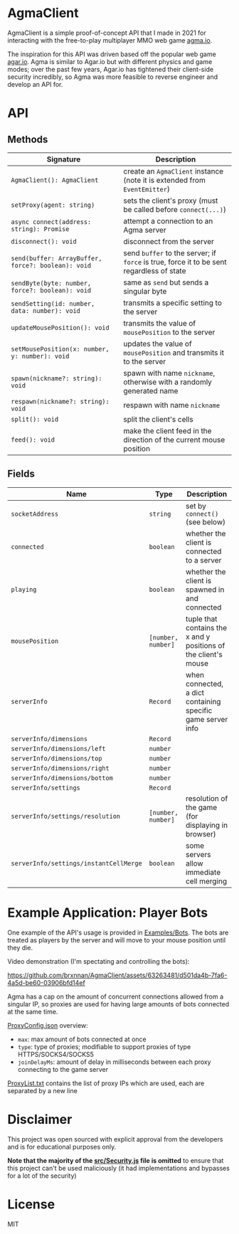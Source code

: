 # AgmaClient
AgmaClient is a simple proof-of-concept API that I made in 2021 for interacting with the free-to-play multiplayer MMO web game [agma.io](https://agma.io/).

The inspiration for this API was driven based off the popular web game [agar.io](https://agar.io/).
Agma is similar to Agar.io but with different physics and game modes; over the past few years, Agar.io has tightened their client-side security incredibly,
so Agma was more feasible to reverse engineer and develop an API for.

# API

## Methods
| Signature                                          | Description                                                                              |
|----------------------------------------------------|------------------------------------------------------------------------------------------|
| `AgmaClient(): AgmaClient`                         | create an `AgmaClient` instance (note it is extended from `EventEmitter`)                |
| `setProxy(agent: string)`                          | sets the client's proxy (must be called before `connect(...)`)                           |
| `async connect(address: string): Promise`          | attempt a connection to an Agma server                                                   |
| `disconnect(): void`                               | disconnect from the server                                                               |
| `send(buffer: ArrayBuffer, force?: boolean): void` | send `buffer` to the server; if `force` is true, force it to be sent regardless of state |
| `sendByte(byte: number, force?: boolean): void`    | same as `send` but sends a singular byte                                                 |
| `sendSetting(id: number, data: number): void`      | transmits a specific setting to the server                                               |
| `updateMousePosition(): void`                      | transmits the value of `mousePosition` to the server                                     |
| `setMousePosition(x: number, y: number): void`     | updates the value of `mousePosition` and transmits it to the server                      |
| `spawn(nickname?: string): void`                   | spawn with name `nickname`, otherwise with a randomly generated name                     |
| `respawn(nickname?: string): void`                 | respawn with name `nickname`                                                             |
| `split(): void`                                    | split the client's cells                                                                 |
| `feed(): void`                                     | make the client feed in the direction of the current mouse position                      |

## Fields
| Name                                   | Type               | Description                                                     |
|----------------------------------------|--------------------|-----------------------------------------------------------------|
| `socketAddress`                        | `string`           | set by `connect()` (see below)                                  |
| `connected`                            | `boolean`          | whether the client is connected to a server                     |
| `playing`                              | `boolean`          | whether the client is spawned in and connected                  |
| `mousePosition`                        | `[number, number]` | tuple that contains the x and y positions of the client's mouse |
| `serverInfo`                           | `Record`           | when connected, a dict containing specific game server info     |
| `serverInfo/dimensions`                | `Record`           |                                                                 |
| `serverInfo/dimensions/left`           | `number`           |                                                                 |
| `serverInfo/dimensions/top`            | `number`           |                                                                 |
| `serverInfo/dimensions/right`          | `number`           |                                                                 |
| `serverInfo/dimensions/bottom`         | `number`           |                                                                 |
| `serverInfo/settings`                  | `Record`           |                                                                 |
| `serverInfo/settings/resolution`       | `[number, number]` | resolution of the game (for displaying in browser)              |
| `serverInfo/settings/instantCellMerge` | `boolean`          | some servers allow immediate cell merging                       |

# Example Application: Player Bots
One example of the API's usage is provided in [Examples/Bots](Examples/Bots).
The bots are treated as players by the server and will move to your mouse position until they die.

Video demonstration (I'm spectating and controlling the bots):

https://github.com/brxnnan/AgmaClient/assets/63263481/d501da4b-7fa6-4a5d-be60-03906bfd14ef

Agma has a cap on the amount of concurrent connections allowed from a singular IP, so proxies are used for having large amounts of bots connected at the same time.

[ProxyConfig.json](Bots/Server/ProxyConfig.json) overview:
* `max`: max amount of bots connected at once
* `type`: type of proxies; modifiable to support proxies of type HTTPS/SOCKS4/SOCKS5
* `joinDelayMs`: amount of delay in milliseconds between each proxy connecting to the game server

[ProxyList.txt](Bots/Server/ProxyList.txt) contains the list of proxy IPs which are used, each are separated by a new line

# Disclaimer
This project was open sourced with explicit approval from the developers and is for educational purposes only.

**Note that the majority of the [src/Security.js](src/Security.js) file is omitted** to ensure that this project can't be used maliciously (it had implementations and bypasses for a lot of the security)

# License
MIT
